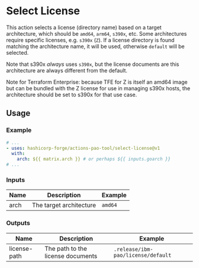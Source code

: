 # Select License

This action selects a license (directory name) based on a target architecture,
which should be `amd64`, `arm64`, `s390x`, etc. Some architectures require
specific licenses, e.g. `s390x` (`Z`). If a license directory is found matching
the architecture name, it will be used, otherwise `default` will be selected.

Note that s390x _always_ uses `s390x`, but the license documents are this architecture
are always different from the default.

Note for Terraform Enterprise: because TFE for Z is itself an amd64 image but can be
bundled with the Z license for use in managing s390x hosts, the architecture should
be set to s390x for that use case.

## Usage

### Example

```yaml
# ...
- uses: hashicorp-forge/actions-pao-tool/select-license@v1
  with:
    arch: ${{ matrix.arch }} # or perhaps ${{ inputs.goarch }}
# ...
```

### Inputs

| Name | Description             | Example |
| ---- | ----------------------- | ------- |
| arch | The target architecture | `amd64` |

### Outputs

| Name         | Description                       | Example                            |
| ------------ | --------------------------------- | ---------------------------------- |
| license-path | The path to the license documents | `.release/ibm-pao/license/default` |
